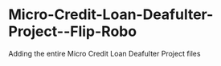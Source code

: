 # Micro-Credit-Loan-Deafulter-Project--Flip-Robo
 Adding the entire Micro Credit Loan Deafulter Project files
